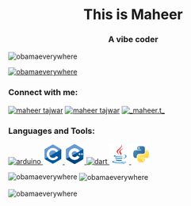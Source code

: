 <h1 align="center">This is Maheer</h1>
<h3 align="center">A vibe coder</h3>

<p align="left"> <img src="https://komarev.com/ghpvc/?username=obamaeverywhere&label=Profile%20views&color=0e75b6&style=flat" alt="obamaeverywhere" /> </p>

<p align="left"> <a href="https://github.com/ryo-ma/github-profile-trophy"><img src="https://github-profile-trophy.vercel.app/?username=obamaeverywhere" alt="obamaeverywhere" /></a> </p>

<h3 align="left">Connect with me:</h3>
<p align="left">
<a href="https://linkedin.com/in/maheer tajwar" target="blank"><img align="center" src="https://raw.githubusercontent.com/rahuldkjain/github-profile-readme-generator/master/src/images/icons/Social/linked-in-alt.svg" alt="maheer tajwar" height="30" width="40" /></a>
<a href="https://fb.com/maheer tajwar" target="blank"><img align="center" src="https://raw.githubusercontent.com/rahuldkjain/github-profile-readme-generator/master/src/images/icons/Social/facebook.svg" alt="maheer tajwar" height="30" width="40" /></a>
<a href="https://instagram.com/_maheer.t_" target="blank"><img align="center" src="https://raw.githubusercontent.com/rahuldkjain/github-profile-readme-generator/master/src/images/icons/Social/instagram.svg" alt="_maheer.t_" height="30" width="40" /></a>
</p>

<h3 align="left">Languages and Tools:</h3>
<p align="left"> <a href="https://www.arduino.cc/" target="_blank" rel="noreferrer"> <img src="https://cdn.worldvectorlogo.com/logos/arduino-1.svg" alt="arduino" width="40" height="40"/> </a> <a href="https://www.cprogramming.com/" target="_blank" rel="noreferrer"> <img src="https://raw.githubusercontent.com/devicons/devicon/master/icons/c/c-original.svg" alt="c" width="40" height="40"/> </a> <a href="https://www.w3schools.com/cpp/" target="_blank" rel="noreferrer"> <img src="https://raw.githubusercontent.com/devicons/devicon/master/icons/cplusplus/cplusplus-original.svg" alt="cplusplus" width="40" height="40"/> </a> <a href="https://dart.dev" target="_blank" rel="noreferrer"> <img src="https://www.vectorlogo.zone/logos/dartlang/dartlang-icon.svg" alt="dart" width="40" height="40"/> </a> <a href="https://www.java.com" target="_blank" rel="noreferrer"> <img src="https://raw.githubusercontent.com/devicons/devicon/master/icons/java/java-original.svg" alt="java" width="40" height="40"/> </a> <a href="https://www.python.org" target="_blank" rel="noreferrer"> <img src="https://raw.githubusercontent.com/devicons/devicon/master/icons/python/python-original.svg" alt="python" width="40" height="40"/> </a> </p>

<p><img align="left" src="https://github-readme-stats.vercel.app/api/top-langs?username=obamaeverywhere&show_icons=true&locale=en&layout=compact" alt="obamaeverywhere" /></p>

<p>&nbsp;<img align="center" src="https://github-readme-stats.vercel.app/api?username=obamaeverywhere&show_icons=true&locale=en" alt="obamaeverywhere" /></p>

<p><img align="center" src="https://github-readme-streak-stats.herokuapp.com/?user=obamaeverywhere&" alt="obamaeverywhere" /></p>
